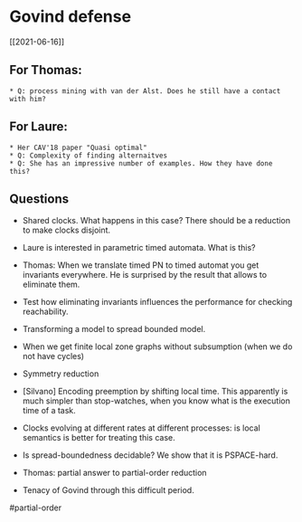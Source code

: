 # Govind defense
[[2021-06-16]]

## For Thomas: 
	* Q: process mining with van der Alst. Does he still have a contact with him?
## For Laure: 
	* Her CAV'18 paper "Quasi optimal"
	* Q: Complexity of finding alternaitves
	* Q: She has an impressive number of examples. How they have done this?


## Questions
* Shared clocks. What happens in this case? There should be a reduction to make
  clocks disjoint.
* Laure is interested in parametric timed automata. What is this?
* Thomas: When we translate timed PN to timed automat you get invariants
  everywhere. He is surprised by the result that allows to eliminate them. 
* Test how eliminating invariants influences the performance for checking
  reachability. 
* Transforming a model to spread bounded model. 
* When we get finite local zone graphs without subsumption (when we do not have cycles)
* Symmetry reduction
* [Silvano] Encoding preemption by shifting local time. This apparently is much
  simpler than stop-watches, when you know what is the execution time of a task.
* Clocks evolving at different rates at different processes: is local semantics
  is better for treating this case. 
* Is spread-boundedness decidable? We show that it is PSPACE-hard. 


* Thomas: partial answer to partial-order reduction
* Tenacy of Govind through this difficult period. 

#partial-order